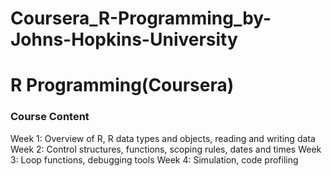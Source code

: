 # Coursera_R-Programming_by-Johns-Hopkins-University
# R Programming(Coursera)

### Course Content
Week 1: Overview of R, R data types and objects, reading and writing data
Week 2: Control structures, functions, scoping rules, dates and times
Week 3: Loop functions, debugging tools
Week 4: Simulation, code profiling
